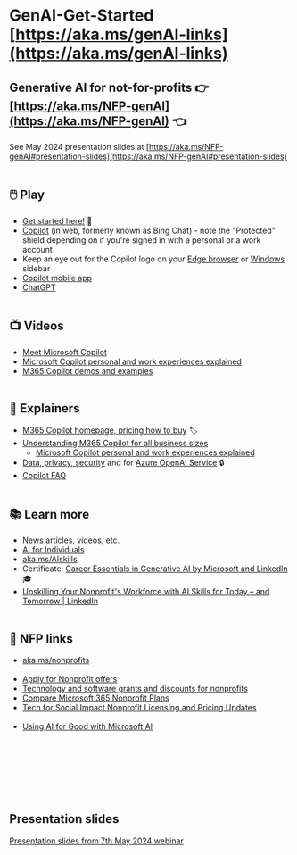 # GenAI-Get-Started [https://aka.ms/genAI-links](https://aka.ms/genAI-links)
## Generative AI for not-for-profits 👉 [https://aka.ms/NFP-genAI](https://aka.ms/NFP-genAI) 👈
See May 2024 presentation slides at [https://aka.ms/NFP-genAI#presentation-slides](https://aka.ms/NFP-genAI#presentation-slides)
<br></br>

## 🖱️ Play
  - [Get started here!](https://copilot.cloud.microsoft/) 🧪
  - [Copilot](https://copilot.microsoft.com) (in web, formerly known as Bing Chat) - note the "Protected" shield depending on if you're signed in with a personal or a work account
  - Keep an eye out for the Copilot logo on your [Edge browser](https://learn.microsoft.com/en-us/copilot/edge) or [Windows](https://learn.microsoft.com/en-us/copilot/windows) sidebar
  - [Copilot mobile app](https://www.microsoft.com/en-us/copilot-app)
  - [ChatGPT](https://chat.openai.com/)
<br></br>

## 📺 Videos
  - [Meet Microsoft Copilot](https://www.microsoft.com/en-us/videoplayer/embed/RW1gt0F)
  - [Microsoft Copilot personal and work experiences explained](https://www.youtube.com/watch?v=N6yiyXRNCJY)
  - [M365 Copilot demos and examples](https://www.youtube.com/playlist?list=PLXPr7gfUMmKxDKxah3zpG4NhhDj-2lAvc)
<br></br>

## 📖 Explainers
  - [M365 Copilot homepage, pricing how to buy](https://www.microsoft.com/en-us/microsoft-365/business/copilot-for-microsoft-365) 🏷️
  - [Understanding M365 Copilot for all business sizes](https://www.microsoft.com/en-us/microsoft-365/blog/2024/01/15/expanding-copilot-for-microsoft-365-to-businesses-of-all-sizes/)
    - [Microsoft Copilot personal and work experiences explained](https://www.youtube.com/watch?v=N6yiyXRNCJY)
  - [Data, privacy, security](https://learn.microsoft.com/en-us/copilot/privacy-and-protections) and for [Azure OpenAI Service](https://learn.microsoft.com/en-us/legal/cognitive-services/openai/data-privacy) 🔒
  - [Copilot FAQ](https://learn.microsoft.com/en-us/copilot/faq)
<br></br>

## 📚 Learn more
  - News articles, videos, etc.
  - [AI for Individuals](https://github.com/abbyjshen/GenAI-Get-Started/blob/main/AI-for-individuals.md)
  - [aka.ms/AIskills](https://aka.ms/AIskills)
  - Certificate: [Career Essentials in Generative AI by Microsoft and LinkedIn](https://www.linkedin.com/learning/paths/career-essentials-in-generative-ai-by-microsoft-and-linkedin) 🎓
  - [Upskilling Your Nonprofit's Workforce with AI Skills for Today – and Tomorrow | LinkedIn](https://www.linkedin.com/pulse/upskilling-your-nonprofits-workforce-ai-skills-today/)
<br></br>

## 🔗 NFP links
  - [aka.ms/nonprofits](https://aka.ms/nonprofits)
<br></br>
  - [Apply for Nonprofit offers](https://nonprofit.microsoft.com/en-us/getting-started)
  - [Technology and software grants and discounts for nonprofits](https://www.microsoft.com/en-us/nonprofits/offers-for-nonprofits)
  - [Compare Microsoft 365 Nonprofit Plans](https://www.microsoft.com/en-nz/microsoft-365/enterprise/nonprofit-plans-and-pricing)
  - [Tech for Social Impact Nonprofit Licensing and Pricing Updates](https://partner.microsoft.com/en-nz/asset/collection/tech-for-social-impact-nonprofit-licensing-and-pricing-updates#/)
<br></br>
  - [Using AI for Good with Microsoft AI](https://www.microsoft.com/en-us/ai/ai-for-good)


<br></br>
<br></br>
<br></br>

## Presentation slides
[Presentation slides from 7th May 2024 webinar](https://github.com/abbyjshen/GenAI-Get-Started/blob/main/files/Gen%20AI%20for%20NFP%20May2024%20-%20Infoxchange%20webinar.pdf)

